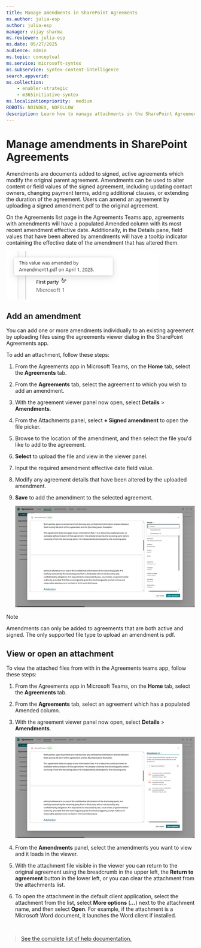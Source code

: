 ```yaml
---
title: Manage amendments in SharePoint Agreements
ms.author: julia-esp
author: julia-esp
manager: vijay sharma
ms.reviewer: julia-esp
ms.date: 05/27/2025
audience: admin
ms.topic: conceptual
ms.service: microsoft-syntex
ms.subservice: syntex-content-intelligence
search.appverid: 
ms.collection: 
    - enabler-strategic
    - m365initiative-syntex
ms.localizationpriority:  medium
ROBOTS: NOINDEX, NOFOLLOW
description: Learn how to manage attachments in the SharePoint Agreements solution.
---
```


# Manage amendments in SharePoint Agreements

Amendments are documents added to signed, active agreements which modify the original parent agreement. Amendments can be used to alter content or field values of the signed agreement, including updating contact owners, changing payment terms, adding additional clauses, or extending the duration of the agreement. Users can amend an agreement by uploading a signed amendment pdf to the original agreement. 

On the Agreements list page in the Agreements Teams app, agreements with amendments will have a populated Amended column with its most recent amendment effective date. Additionally, in the Details pane, field values that have been altered by amendments will have a tooltip indicator containing the effective date of the amendment that has altered them. 

![A screenshot of the agreement viewer page.](../../media/content-understanding/agreements-amendments1.png)

## Add an amendment

You can add one or more amendments individually to an existing agreement by uploading files using the agreements viewer dialog in the SharePoint Agreements app.

To add an attachment, follow these steps:

1.	From the Agreements app in Microsoft Teams, on the **Home** tab, select the **Agreements** tab.

2.	From the **Agreements** tab, select the agreement to which you wish to add an amendment.

3.	With the agreement viewer panel now open, select **Details** > **Amendments**.

4.	From the Attachments panel, select **+ Signed amendment** to open the file picker.

5.	Browse to the location of the amendment, and then select the file you'd like to add to the agreement.

6.	**Select** to upload the file and view in the viewer panel.

7.	Input the required amendment effective date field value.

8.	Modify any agreement details that have been altered by the uploaded amendment.

9.	**Save** to add the amendment to the selected agreement.

    ![A screenshot of the agreement viewer page.](../../media/content-understanding/agreements-detailsdropdown.png)

> [!NOTE]
> Amendments can only be added to agreements that are both active and signed.
> The only supported file type to upload an amendment is pdf.

## View or open an attachment

To view the attached files from with in the Agreements teams app, follow these steps:

1. From the Agreements app in Microsoft Teams, on the **Home** tab, select the **Agreements** tab.

2. From the **Agreements** tab, select an agreement which has a populated Amended column.

3. With the agreement viewer panel now open, select **Details** > **Amendments**.

   ![A screenshot of the agreement viewer page.](../../media/content-understanding/agreements-amendmentsPanel.png)


4. From the **Amendments** panel, select the amendments you want to view and it loads in the viewer.

5. With the attachment file visible in the viewer you can return to the original agreement using the breadcrumb in the upper left, the **Return to agreement** button in the lower left, or you can clear the attachment from the attachments list.

6. To open the attachment in the default client application, select the attachment from the list, select **More options** (***...***) next to the attachment name, and then select **Open**. For example, if the attachment is a Microsoft Word document, it launches the Word client if installed.



<br>


> [See the complete list of help documentation.](agreements-overview.md#help-documentation)

